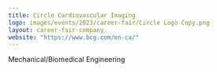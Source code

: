 ```yaml
---
title: Circle Cardiovascular Imaging
logo: images/events/2023/career-fair/Circle Logo Copy.png
layout: career-fair-company
website: "https://www.bcg.com/en-ca/"
---
```


Mechanical/Biomedical Engineering
